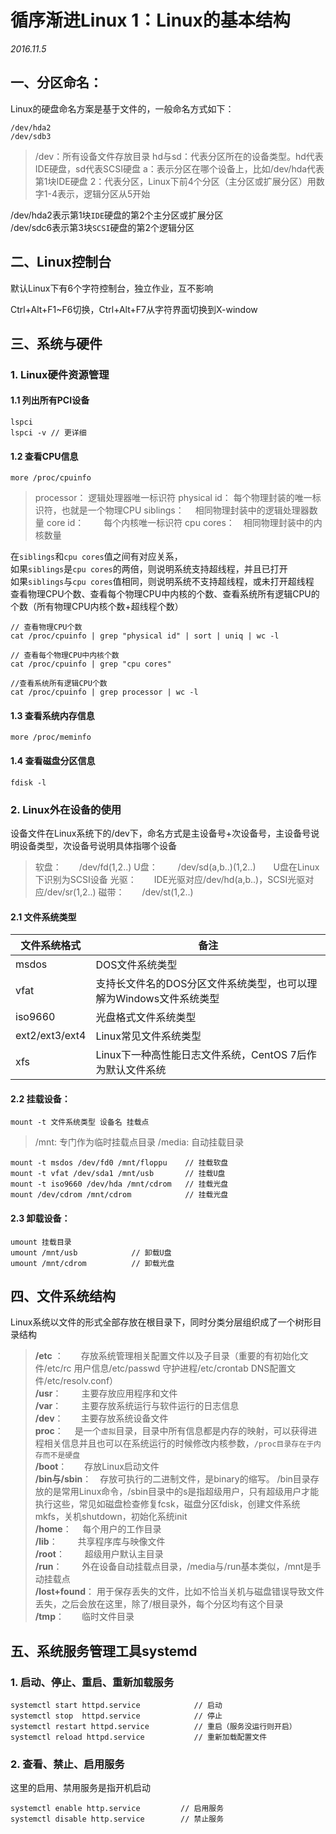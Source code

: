 # 循序渐进Linux 1：Linux的基本结构

*2016.11.5*

## 一、分区命名：
Linux的硬盘命名方案是基于文件的，一般命名方式如下：

    /dev/hda2
    /dev/sdb3

> /dev：所有设备文件存放目录
> hd与sd：代表分区所在的设备类型。hd代表IDE硬盘，sd代表SCSI硬盘
> a：表示分区在哪个设备上，比如/dev/hda代表第1块IDE硬盘
> 2：代表分区，Linux下前4个分区（主分区或扩展分区）用数字1-4表示，逻辑分区从5开始

 /dev/hda2表示第1块`IDE`硬盘的第2个主分区或扩展分区  
 /dev/sdc6表示第3块`SCSI`硬盘的第2个逻辑分区  
 
 ## 二、Linux控制台
 
 默认Linux下有6个字符控制台，独立作业，互不影响  

Ctrl+Alt+F1~F6切换，Ctrl+Alt+F7从字符界面切换到X-window  

## 三、系统与硬件
### 1. Linux硬件资源管理
#### 1.1 列出所有PCI设备
    lspci
    lspci -v // 更详细

#### 1.2 查看CPU信息
    more /proc/cpuinfo

> processor：   逻辑处理器唯一标识符
> physical id：  每个物理封装的唯一标识符，也就是一个物理CPU
> siblings：　   相同物理封装中的逻辑处理器数量
> core id：　　 每个内核唯一标识符
> cpu cores：　相同物理封装中的内核数量

在`siblings`和`cpu cores`值之间有对应关系，  
如果`siblings`是`cpu cores`的两倍，则说明系统支持超线程，并且已打开  
如果`siblings`与`cpu cores`值相同，则说明系统不支持超线程，或未打开超线程  
查看物理CPU个数、查看每个物理CPU中内核的个数、查看系统所有逻辑CPU的个数（所有物理CPU内核个数+超线程个数）


    // 查看物理CPU个数
    cat /proc/cpuinfo | grep "physical id" | sort | uniq | wc -l

    // 查看每个物理CPU中内核个数
    cat /proc/cpuinfo | grep "cpu cores"

    //查看系统所有逻辑CPU个数
    cat /proc/cpuinfo | grep processor | wc -l



#### 1.3 查看系统内存信息

    more /proc/meminfo

#### 1.4 查看磁盘分区信息

    fdisk -l

### 2. Linux外在设备的使用

设备文件在Linux系统下的/dev下，命名方式是主设备号+次设备号，主设备号说明设备类型，次设备号说明具体指哪个设备

> 软盘：　　/dev/fd(1,2..)
> U盘：　　 /dev/sd(a,b..)(1,2..)　　U盘在Linux下识别为SCSI设备
> 光驱：　　IDE光驱对应/dev/hd(a,b..)，SCSI光驱对应/dev/sr(1,2..)
> 磁带：　　/dev/st(1,2..)

#### 2.1 文件系统类型

|  文件系统格式   |  备注   |
| --- | --- |
|  msdos   |  DOS文件系统类型 |
|  vfat   |  支持长文件名的DOS分区文件系统类型，也可以理解为Windows文件系统类型|
|  iso9660   |  光盘格式文件系统类型 |
|  ext2/ext3/ext4	   |  Linux常见文件系统类型 |
|  xfs   |  Linux下一种高性能日志文件系统，CentOS 7后作为默认文件系统 |

#### 2.2 挂载设备：
    mount -t 文件系统类型 设备名 挂载点

> /mnt:    专门作为临时挂载点目录
> /media: 自动挂载目录

    mount -t msdos /dev/fd0 /mnt/floppu    // 挂载软盘
    mount -t vfat /dev/sda1 /mnt/usb       // 挂载U盘
    mount -t iso9660 /dev/hda /mnt/cdrom   // 挂载光盘
    mount /dev/cdrom /mnt/cdrom            // 挂载光盘
    
    
#### 2.3 卸载设备：
    umount 挂载目录
    umount /mnt/usb            // 卸载U盘
    umount /mnt/cdrom          // 卸载光盘


## 四、文件系统结构

Linux系统以文件的形式全部存放在根目录下，同时分类分层组织成了一个树形目录结构
> **/etc** ：　　存放系统管理相关配置文件以及子目录（重要的有初始化文件/etc/rc 用户信息/etc/passwd 守护进程/etc/crontab DNS配置文件/etc/resolv.conf）  
> **/usr**：　　 主要存放应用程序和文件  
> **/var**：　　 主要存放系统运行与软件运行的日志信息  
> **/dev**：　　主要存放系统设备文件  
> **proc**：　   是一个`虚拟`目录，目录中所有信息都是内存的映射，可以获得进程相关信息并且也可以在系统运行的时候修改内核参数，`/proc目录存在于内存而不是硬盘`  
> **/boot**：　　存放Linux启动文件  
> **/bin与/sbin**：　存放可执行的二进制文件，是binary的缩写。 /bin目录存放的是常用Linux命令，/sbin目录中的s是指超级用户，只有超级用户才能执行这些，常见如磁盘检查修复fcsk，磁盘分区fdisk，创建文件系统mkfs，关机shutdown，初始化系统init  
> **/home**：　 每个用户的工作目录  
> **/lib**：　　   共享程序库与映像文件  
> **/root**：　　 超级用户默认主目录  
> **/run**：　　 外在设备自动挂载点目录，/media与/run基本类似，/mnt是手动挂载点  
> **/lost+found**： 用于保存丢失的文件，比如不恰当关机与磁盘错误导致文件丢失，之后会放在这里，除了/根目录外，每个分区均有这个目录  
> **/tmp**：　　临时文件目录  

## 五、系统服务管理工具systemd

### 1. 启动、停止、重启、重新加载服务

    systemctl start httpd.service            // 启动
    systemctl stop  httpd.service            // 停止
    systemctl restart httpd.service          // 重启（服务没运行则开启）
    systemctl reload httpd.service           // 重新加载配置文件
    
### 2. 查看、禁止、启用服务

这里的启用、禁用服务是指开机启动

    systemctl enable http.service         // 启用服务
    systemctl disable http.service        // 禁止服务





